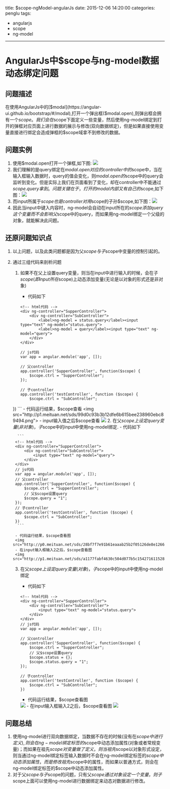 title: $scope-ngModel-angularJs
date: 2015-12-06 14:20:00
categories: penglu
tags: 
- angularjs
- scope
- ng-model

---

# AngularJs中$scope与ng-model数据动态绑定问题

## 问题描述
在使用AngularJs中的[$modal](https://angular-ui.github.io/bootstrap/#/modal),打开一个弹出框($modal.open),则弹出框会拥有一个$scope。我们会在$scope下面定义一些变量，然后使用ng-model绑定到打开的弹框对应页面上进行数据的展示与修改(双向数据绑定)，但是如果直接使用变量直接进行绑定会造成弹框的$scope域拿不到修改的数据。

## 问题实例
1. 使用$modal.open打开一个弹框,如下图:
	<img src='http://p0.meituan.net/sds/56a90252a136f852e696980470ceecdc35095.png'>
2. 我们理解的是query绑定在$modal.open对应的controller中的$scope中，当在输入框输入数据时，query的值会变化，则$modal.open的$scope中的query会监听到变化。但是实际上我们在页面看到了变化，却在controller中不能通过$scope.query拿到。问题关键在于，打开的modal内部又有自己的$scope,如下图：<img src='http://p0.meituan.net/sds/8871fdf7f893c5817f3dc5faef159caf350554.png'>
3. 而input所属于$scope也是controller对用$scope的子孙$scope,如下图：<img src="http://p1.meituan.net/sds/94dac1e3dc55ce19821289f6549eec69305247.png">
4. 因此当input中键入内容时，ng-model会自动在input所在的$scope添加query这个变量而不会影响父$scope中的query，而如果用ng-model绑定一个父级的对象，就能解决此问题。

## 还原问题知识点
1. 以上问题，以及此类问题都是因为父$scope与子$scope中变量的控制引起的。
2. 通过三组代码来剖析问题
	1. 如果不在父上设置query变量，则当在input中进行输入的时候，会在子$scope(即input所在$scope)上动态添加变量(无论是以对象的形式还是非对象)
		- 代码如下
		
		```
		<!-- html代码 -->
		<div ng-controller="SupperController">
		    <div ng-controller="SubController">
		        <label>ng-model = status.query</label><input type="text" ng-model="status.query">
		        <label>ng-model = query</label><input type="text" ng-model="query">
		    </div>
		</div>
		
		// js代码
		var app = angular.module('app', []);
		
		// 父controller
		app.controller('SupperController', function($scope) {
		    $scope.ctrl = "SupperController";
		});
		
		// 子controller
		app.controller('testController', function ($scope) {
		    $scope.ctrl = "SubController";
	})
		```
		- 代码运行结果，$scope查看
		<img src="http://p1.meituan.net/sds/99d0c93b3b12dfe6b615bee238960ebc89494.png">
		- input输入值之后$scope查看
		<img src="http://p0.meituan.net/sds/d1498ba90b84a19348d386ee46ced076188895.png">
	2. 在父$scope上设定query变量(非对象)，子$scope中的input中使用ng-model绑定.
		 - 代码如下
		 
		 ```
		<!-- html代码 -->
		<div ng-controller="SupperController">
		    <div ng-controller="SubController">
		        <input type="text" ng-model="query">
		    </div>
		</div>
		// js代码
		var app = angular.module('app', []);	
		// 父controller
		app.controller('SupperController', function($scope) {
		    $scope.ctrl = "SupperController";
		    // 父$scope设置query
		    $scope.query = "1";
		});
		// 子controller
		app.controller('testController', function ($scope) {
		    $scope.ctrl = "SubController";
		})
		 ```
		 
		- 代码运行结果，$scope查看图
		<img src="http://p0.meituan.net/sds/28bf7f7e91b61eaaab25b2f05126de8e126669.png">
		- 在input输入框输入2之后，$scope查看图
		<img src="http://p1.meituan.net/sds/a1177fabf4630c504d077b5c15427161152873.png">
	3. 在父$scope上设定query变量(对象)，子$scope中的input中使用ng-model绑定
		- 代码如下
		
		```
		<!-- html代码 -->
		<div ng-controller="SupperController">
		    <div ng-controller="SubController">
		        <input type="text" ng-model="status.query">
		    </div>
		</div>
		// js代码
		var app = angular.module('app', []);
		
		// 父controller
		app.controller('SupperController', function($scope) {
		    $scope.ctrl = "SupperController";
		    // 父$scope设置query
		    $scope.status = {};
		    $scope.status.query = "1";
		});
		
		// 子controller
		app.controller('testController', function ($scope) {
		    $scope.ctrl = "SubController";
		})
		``` 
		- 代码运行结果，$scope查看图
		<img src="http://p1.meituan.net/sds/a1177fabf4630c504d077b5c15427161152873.png" >
		- 在input输入框输入2之后，$scope查看图
		<img src="http://p0.meituan.net/sds/8e6def241a0db6c159073659f90c0585167436.png" >
		
## 问题总结
1. 使用ng-model进行双向数据绑定，当数据不存在的时候(没有在$scope中进行定义),则会在ng-model绑定标签的$scope中动态添加属性(对象或者常规变量)；而如果在祖先$scope对变量做了定义，则当祖先$scope以对象形式设定，则当通过ng-model绑定标签输入数据时不会在ng-model绑定标签的$scope中动态添加属性，而是修改祖先$scope中的属性，而如果以普通方式，则会在ng-model绑定标签的$scope中动态添加属性。
2. 对于父$scope与子$scope的问题，只有父$scope通过对象设定一个变量，则子$scope上面可以使用ng-model进行数据绑定来动态对数据进行修改。